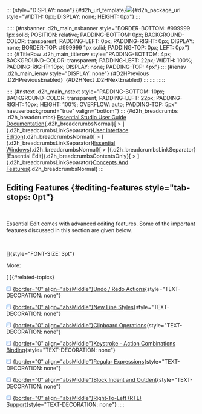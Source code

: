 ::: {style="DISPLAY: none"}
[](ms-xhelp:///?Id=d2h_url_template){#d2h_url_template}![](!package_url!){#d2h_package_url style="WIDTH: 0px; DISPLAY: none; HEIGHT: 0px"}
:::

::::: {#nsbanner .d2h_main_nsbanner style="BORDER-BOTTOM: #999999 1px solid; POSITION: relative; PADDING-BOTTOM: 0px; BACKGROUND-COLOR: transparent; PADDING-LEFT: 0px; PADDING-RIGHT: 0px; DISPLAY: none; BORDER-TOP: #999999 1px solid; PADDING-TOP: 0px; LEFT: 0px"}
:::: {#TitleRow .d2h_main_titlerow style="PADDING-BOTTOM: 4px; BACKGROUND-COLOR: transparent; PADDING-LEFT: 22px; WIDTH: 100%; PADDING-RIGHT: 10px; DISPLAY: none; PADDING-TOP: 4px"}
::: {#ienav .d2h_main_ienav style="DISPLAY: none"}
[](ms-xhelp:///?Id=07cf7474-4e29-4f02-bb05-9808b23f86d6){#D2HPrevious .D2HPreviousEnabled}  [](ms-xhelp:///?Id=728fa577-6b28-4ba6-9103-f15f00bfda8d){#D2HNext .D2HNextEnabled}
:::
::::
:::::

:::: {#nstext .d2h_main_nstext style="PADDING-BOTTOM: 10px; BACKGROUND-COLOR: transparent; PADDING-LEFT: 22px; PADDING-RIGHT: 10px; HEIGHT: 100%; OVERFLOW: auto; PADDING-TOP: 5px" hasuserbackground="true" valign="bottom"}
::: {#d2h_breadcrumbs .d2h_breadcrumbs}
[Essential Studio User Guide Documentation](ms-xhelp:///?Id=12457748-09e3-4d74-a240-8e049cedf030){.d2h_breadcrumbsNormal}[ \> ]{.d2h_breadcrumbsLinkSeparator}[User Interface Edition](ms-xhelp:///?Id=c29296b7-531c-413b-a0ec-488ca1f7f669){.d2h_breadcrumbsNormal}[ \> ]{.d2h_breadcrumbsLinkSeparator}[Essential Windows](ms-xhelp:///?Id=e60759d8-47a4-4570-9d7a-16a68d63f2ea){.d2h_breadcrumbsNormal}[ \> ]{.d2h_breadcrumbsLinkSeparator}[Essential Edit]{.d2h_breadcrumbsContentsOnly}[ \> ]{.d2h_breadcrumbsLinkSeparator}[Concepts And Features](ms-xhelp:///?Id=7c39cee6-8434-4711-a18e-efaba8ac85c0){.d2h_breadcrumbsNormal}
:::

## Editing Features {#editing-features style="tab-stops: 0pt"}

 

Essential Edit comes with advanced editing features. Some of the important features discussed in this section are given below.

 

[]{style="FONT-SIZE: 3pt"} 

More:

[ ]{#related-topics}

[![](button.gif){border="0" align="absMiddle"}Undo / Redo Actions](ms-xhelp:///?Id=728fa577-6b28-4ba6-9103-f15f00bfda8d){style="TEXT-DECORATION: none"}

[![](button.gif){border="0" align="absMiddle"}New Line Styles](ms-xhelp:///?Id=54776a3d-6af1-49b3-881f-971d8a038288){style="TEXT-DECORATION: none"}

[![](button.gif){border="0" align="absMiddle"}Clipboard Operations](ms-xhelp:///?Id=a1d77f36-3ff8-47e7-b7ff-d8118febb32d){style="TEXT-DECORATION: none"}

[![](button.gif){border="0" align="absMiddle"}Keystroke - Action Combinations Binding](ms-xhelp:///?Id=969d1e59-a0ec-4d53-a6a2-5ed6a61af4b2){style="TEXT-DECORATION: none"}

[![](button.gif){border="0" align="absMiddle"}Regular Expressions](ms-xhelp:///?Id=e0226565-a053-4fed-bca7-e734ff879cfd){style="TEXT-DECORATION: none"}

[![](button.gif){border="0" align="absMiddle"}Block Indent and Outdent](ms-xhelp:///?Id=7499b8d7-cc82-4b38-a1cf-0ef2931d56e1){style="TEXT-DECORATION: none"}

[![](button.gif){border="0" align="absMiddle"}Right-To-Left (RTL) Support](ms-xhelp:///?Id=c2ec281d-ca2b-4045-9a58-0be86342d436){style="TEXT-DECORATION: none"}
::::
